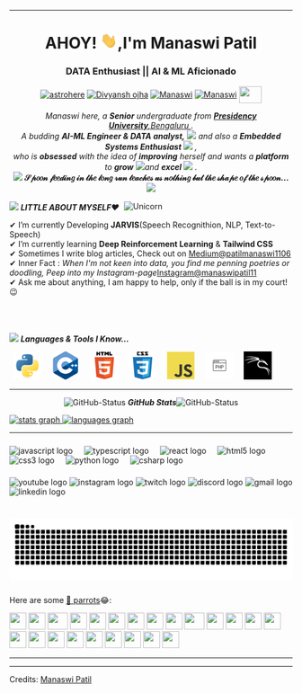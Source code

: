 
<hr>
<h1 align="center">AHOY! <img src="https://raw.githubusercontent.com/ABSphreak/ABSphreak/master/gifs/Hi.gif" width="30px">,I'm Manaswi Patil</h1>
<h3 align="center">DATA Enthusiast || AI &amp; ML Aficionado </h3>
<p align="center">
<a href="https://www.linkedin.com/in/astrohere/" target="blank"><img align="center" src="https://cdn.jsdelivr.net/npm/simple-icons@3.0.1/icons/linkedin.svg" alt="astrohere" height="30" width="40"></a>
<a href="https://twitter.com/the_astro99" target="blank"><img align="center" src="https://cdn.jsdelivr.net/npm/simple-icons@3.0.1/icons/twitter.svg" alt="Divyansh ojha" height="30" width="40"></a>
<a href="https://www.instagram.com/manaswipatil11/" target="blank"><img align="center" src="https://cdn.jsdelivr.net/npm/simple-icons@3.0.1/icons/instagram.svg" alt="Manaswi" height="30" width="40"></a>
<a href="https://www.hackerrank.com/manaswipatil0306" target="blank"><img align="center" src="https://cdn.jsdelivr.net/npm/simple-icons@3.0.1/icons/hackerrank.svg" alt="Manaswi" height="30" width="40"></a>
<a href="mailto: pmanaswi144@gmail.com"><img align="center" src="https://simpleicons.org/icons/gmail.svg" height="30" width="40"></a>
</p>
<p></p>
<p align="center">
  <em>
    Manaswi here, a <b>Senior</b> undergraduate from <a href="https://presidencyuniversity.in/"> <b>Presidency University</b>,Bengaluru </a>. <br>
    A budding <b>AI-ML Engineer &amp; DATA analyst,</b> <img src="https://github.com/TheDudeThatCode/TheDudeThatCode/blob/master/Assets/Developer.gif" width="30px"> and also a <b>Embedded Systems Enthusiast</b>&nbsp;<img src="https://github.com/TheDudeThatCode/TheDudeThatCode/blob/master/Assets/Designer.gif" width="36px">&nbsp;,<br>who is <b>obsessed</b>
    with the idea of <b>improving</b> herself and wants a <b>platform</b> to 
    <b>grow</b> <img src="https://github.com/TheDudeThatCode/TheDudeThatCode/blob/master/Assets/Rocket.gif" width="18px">and 
    <b>excel</b> <img src="https://github.com/TheDudeThatCode/TheDudeThatCode/blob/master/Assets/Medal.gif" width="20px">&nbsp;.
  </em> 
  <br>
  <img src="https://media.giphy.com/media/VgCDAzcKvsR6OM0uWg/giphy.gif" width="50"> <b>𝒮𝓅𝑜𝑜𝓃 𝒻𝑒𝑒𝒹𝒾𝓃𝑔 𝒾𝓃 𝓉𝒽𝑒 𝓁𝑜𝓃𝑔 𝓇𝓊𝓃 𝓉𝑒𝒶𝒸𝒽𝑒𝓈 𝓊𝓈 𝓃𝑜𝓉𝒽𝒾𝓃𝑔 𝒷𝓊𝓉 𝓉𝒽𝑒 𝓈𝒽𝒶𝓅𝑒 𝑜𝒻 𝓉𝒽𝑒 𝓈𝓅𝑜𝑜𝓃...</b> <img src="https://media.giphy.com/media/7j2hfyeVcDtf2/giphy.gif" width="50">
</p>
<img align="right" width="300px" alt="Unicorn" src="https://media.giphy.com/media/3ohs4BSacFKI7A717y/giphy.gif">
<p><img src="https://media.giphy.com/media/ObNTw8Uzwy6KQ/giphy.gif" width="30px">&nbsp;<em><strong>LITTLE ABOUT MYSELF❤️</strong></em></p>
<p>
✔ I’m currently Developing <strong>JARVIS</strong>(Speech Recognithion, NLP, Text-to-Speech)<br>
✔ I’m currently learning <strong>Deep Reinforcement Learning</strong> &amp; <strong>Tailwind CSS</strong><br>
✔ Sometimes I write blog articles, Check out on <a href="https://medium.com/@patilmanaswi1106" target="blank">
<path d="M8.5 7A8.5 8.5 0 108.5 24 8.5 8.5 0 108.5 7zM22 8A4 7.5 0 1022 23 4 7.5 0 1022 8zM28.5 9A1.5 6.5 0 1028.5 22 1.5 6.5 0 1028.5 9z"></path>
Medium@patilmanaswi1106</a><br>
✔ Inner Fact : <em>When I'm not keen into data, you find me penning poetries or doodling, Peep into my Instagram-page</em><a href="https://www.instagram.com/manaswipatil11/" target="blank">Instagram@manaswipatil11</a><br>
✔ Ask me about anything, I am happy to help, only if the ball is in my court!😉<br><br><br><br></p>
<p><img src="https://media.giphy.com/media/ObNTw8Uzwy6KQ/giphy.gif" width="30px">&nbsp;<em><strong>Languages &amp; Tools I Know…</strong></em></p>
<p align="left">
</p><p><code> <img height="50" src="https://raw.githubusercontent.com/devicons/devicon/master/icons/python/python-original.svg"> </code>
<code> <img height="50" src="https://raw.githubusercontent.com/devicons/devicon/master/icons/cplusplus/cplusplus-original.svg"> </code>
<code> <img height="50" src="https://raw.githubusercontent.com/devicons/devicon/master/icons/html5/html5-original-wordmark.svg"> </code>
<code> <img height="50" src="https://raw.githubusercontent.com/devicons/devicon/master/icons/css3/css3-original-wordmark.svg"> </code>
<code> <img height="50" src="https://raw.githubusercontent.com/devicons/devicon/master/icons/javascript/javascript-original.svg"> </code>
<code> <img height="50" src="https://github.com/divyanshojha99/PICBOX/blob/main/php-web-programming-language-line-icon-php-web-programming-language-line-icon-linear-style-sign-mobile-concept-web-design-177562144.jpg?raw=true"> </code>
<code> <img height="50" src="https://github.com/divyanshojha99/PICBOX/blob/main/kali.png?raw=true"> </code></p>
  <hr>
  <p align="center">
 <img src="https://media.giphy.com/media/8UHRm5oY4k4FDxq5QG/giphy.gif" width="30px" alt="GitHub-Status">&nbsp;<i><b>GitHub Stats</b></i><img src="https://media.giphy.com/media/8UHRm5oY4k4FDxq5QG/giphy.gif" width="30px" alt="GitHub-Status"></p>
<p><a href="https://github.com/manaswipatil11">
  <img src="https://github-readme-stats.vercel.app/api?username=manaswipatil11&hide_title=false&hide_rank=false&show_icons=true&include_all_commits=true&count_private=true&disable_animations=false&theme=dracula&locale=en&hide_border=false" height="150" alt="stats graph"  />
</a>
<a href="https://github.com/manaswipatil11"> <img src="https://github-readme-stats.vercel.app/api/top-langs?username=manaswipatil11&locale=en&hide_title=false&layout=compact&card_width=320&langs_count=5&theme=dracula&hide_border=false" height="150" alt="languages graph"  />
</a></p>
<hr>

###

<div align="left">
  <img src="https://cdn.jsdelivr.net/gh/devicons/devicon/icons/javascript/javascript-original.svg" height="30" alt="javascript logo"  />
  <img width="12" />
  <img src="https://cdn.jsdelivr.net/gh/devicons/devicon/icons/typescript/typescript-original.svg" height="30" alt="typescript logo"  />
  <img width="12" />
  <img src="https://cdn.jsdelivr.net/gh/devicons/devicon/icons/react/react-original.svg" height="30" alt="react logo"  />
  <img width="12" />
  <img src="https://cdn.jsdelivr.net/gh/devicons/devicon/icons/html5/html5-original.svg" height="30" alt="html5 logo"  />
  <img width="12" />
  <img src="https://cdn.jsdelivr.net/gh/devicons/devicon/icons/css3/css3-original.svg" height="30" alt="css3 logo"  />
  <img width="12" />
  <img src="https://cdn.jsdelivr.net/gh/devicons/devicon/icons/python/python-original.svg" height="30" alt="python logo"  />
  <img width="12" />
  <img src="https://cdn.jsdelivr.net/gh/devicons/devicon/icons/csharp/csharp-original.svg" height="30" alt="csharp logo"  />
</div>

###

<div align="left">
  <img src="https://img.shields.io/static/v1?message=Youtube&logo=youtube&label=&color=FF0000&logoColor=white&labelColor=&style=for-the-badge" height="35" alt="youtube logo"  />
  <img src="https://img.shields.io/static/v1?message=Instagram&logo=instagram&label=&color=E4405F&logoColor=white&labelColor=&style=for-the-badge" height="35" alt="instagram logo"  />
  <img src="https://img.shields.io/static/v1?message=Twitch&logo=twitch&label=&color=9146FF&logoColor=white&labelColor=&style=for-the-badge" height="35" alt="twitch logo"  />
  <img src="https://img.shields.io/static/v1?message=Discord&logo=discord&label=&color=7289DA&logoColor=white&labelColor=&style=for-the-badge" height="35" alt="discord logo"  />
  <img src="https://img.shields.io/static/v1?message=Gmail&logo=gmail&label=&color=D14836&logoColor=white&labelColor=&style=for-the-badge" height="35" alt="gmail logo"  />
  <img src="https://img.shields.io/static/v1?message=LinkedIn&logo=linkedin&label=&color=0077B5&logoColor=white&labelColor=&style=for-the-badge" height="35" alt="linkedin logo"  />
</div>

###

<br clear="both">

<img src="https://raw.githubusercontent.com/manaswipatil11/manaswipatil11/output/snake.svg" alt="Snake animation" />

###
<p>Here are some <a href="https://cultofthepartyparrot.com">🦜 parrots</a>😂:</p>
<div>
    <img src="https://cultofthepartyparrot.com/parrots/hd/githubparrot.gif" width="30" height="30">
    <img src="https://cultofthepartyparrot.com/flags/hd/indiaparrot.gif" width="30" height="30">
    <img src="https://cultofthepartyparrot.com/parrots/asyncparrot.gif" width="36" height="30">
    <img src="https://cultofthepartyparrot.com/parrots/hd/60fpsparrot.gif" width="30" height="30">
    <img src="https://cultofthepartyparrot.com/parrots/hd/jumpingparrot.gif" width="30" height="30">
    <img src="https://cultofthepartyparrot.com/parrots/hd/opensourceparrot.gif" width="30" height="30">
    <img src="https://cultofthepartyparrot.com/parrots/hd/dealwithitnowparrot.gif" width="30" height="30">
    <img src="https://cultofthepartyparrot.com/parrots/hd/hypnoparrotlight.gif" width="30" height="30">
    <img src="https://cultofthepartyparrot.com/parrots/databaseparrot.gif" width="30" height="30">
    <img src="https://cultofthepartyparrot.com/parrots/fixparrot.gif" width="36" height="30">
    <img src="https://cultofthepartyparrot.com/parrots/hd/laptop_parrot.gif" width="30" height="30">
    <img src="https://cultofthepartyparrot.com/parrots/hd/spinningparrot.gif" width="30" height="30">
    <img src="https://cultofthepartyparrot.com/parrots/hd/levitationparrot.gif" width="30" height="30">
    <img src="https://cultofthepartyparrot.com/parrots/hd/meldparrot.gif" width="30" height="30">
    <img src="https://cultofthepartyparrot.com/parrots/slomoparrot.gif" width="30" height="30">
    <img src="https://cultofthepartyparrot.com/parrots/hd/moonwalkingparrot.gif" width="30" height="30">
    <img src="https://cultofthepartyparrot.com/parrots/hd/stableparrot.gif" width="30" height="30">
    <img src="https://cultofthepartyparrot.com/parrots/hd/scienceparrot.gif" width="30" height="30">
    <img src="https://cultofthepartyparrot.com/parrots/hd/pirateparrot.gif" width="30" height="30">
    <img src="https://cultofthepartyparrot.com/parrots/hd/footballparrot.gif" width="30" height="30">
    <img src="https://cultofthepartyparrot.com/parrots/hd/illuminatiparrot.gif" width="30" height="30">
    <img src="https://cultofthepartyparrot.com/parrots/hd/hypnoparrotdark.gif" width="30" height="30">
    <img src="https://cultofthepartyparrot.com/parrots/hd/mustacheparrot.gif" width="30" height="30">
</div>
<hr>
<hr>
<p>Credits: <a href="https://github.com/manaswipatil11">Manaswi Patil</a></p> 
